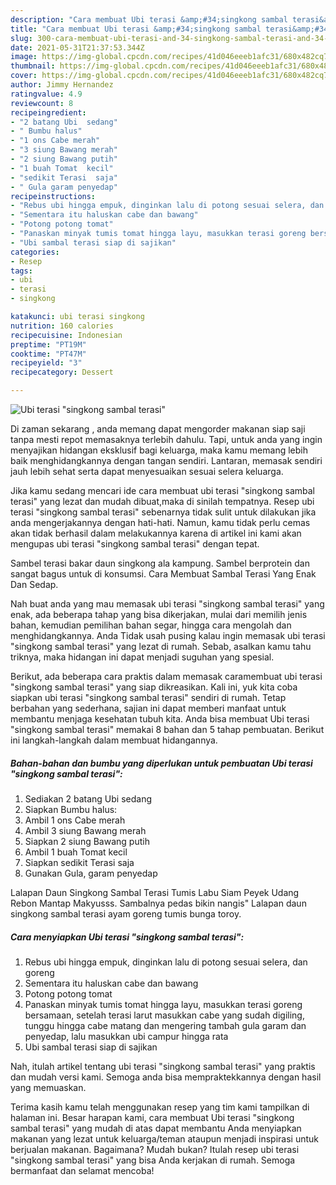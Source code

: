```yaml
---
description: "Cara membuat Ubi terasi &amp;#34;singkong sambal terasi&amp;#34; yang nikmat dan Mudah Dibuat"
title: "Cara membuat Ubi terasi &amp;#34;singkong sambal terasi&amp;#34; yang nikmat dan Mudah Dibuat"
slug: 300-cara-membuat-ubi-terasi-and-34-singkong-sambal-terasi-and-34-yang-nikmat-dan-mudah-dibuat
date: 2021-05-31T21:37:53.344Z
image: https://img-global.cpcdn.com/recipes/41d046eeeb1afc31/680x482cq70/ubi-terasi-singkong-sambal-terasi-foto-resep-utama.jpg
thumbnail: https://img-global.cpcdn.com/recipes/41d046eeeb1afc31/680x482cq70/ubi-terasi-singkong-sambal-terasi-foto-resep-utama.jpg
cover: https://img-global.cpcdn.com/recipes/41d046eeeb1afc31/680x482cq70/ubi-terasi-singkong-sambal-terasi-foto-resep-utama.jpg
author: Jimmy Hernandez
ratingvalue: 4.9
reviewcount: 8
recipeingredient:
- "2 batang Ubi  sedang"
- " Bumbu halus"
- "1 ons Cabe merah"
- "3 siung Bawang merah"
- "2 siung Bawang putih"
- "1 buah Tomat  kecil"
- "sedikit Terasi  saja"
- " Gula garam penyedap"
recipeinstructions:
- "Rebus ubi hingga empuk, dinginkan lalu di potong sesuai selera, dan goreng"
- "Sementara itu haluskan cabe dan bawang"
- "Potong potong tomat"
- "Panaskan minyak tumis tomat hingga layu, masukkan terasi goreng bersamaan, setelah terasi larut masukkan cabe yang sudah digiling, tunggu hingga cabe matang dan mengering tambah gula garam dan penyedap, lalu masukkan ubi campur hingga rata"
- "Ubi sambal terasi siap di sajikan"
categories:
- Resep
tags:
- ubi
- terasi
- singkong

katakunci: ubi terasi singkong 
nutrition: 160 calories
recipecuisine: Indonesian
preptime: "PT19M"
cooktime: "PT47M"
recipeyield: "3"
recipecategory: Dessert

---
```



![Ubi terasi &#34;singkong sambal terasi&#34;](https://img-global.cpcdn.com/recipes/41d046eeeb1afc31/680x482cq70/ubi-terasi-singkong-sambal-terasi-foto-resep-utama.jpg)

Di zaman  sekarang , anda memang dapat mengorder makanan siap saji tanpa mesti repot memasaknya terlebih dahulu. Tapi, untuk anda yang ingin menyajikan hidangan eksklusif bagi keluarga, maka kamu memang lebih baik menghidangkannya dengan tangan sendiri. Lantaran, memasak sendiri jauh lebih sehat serta dapat menyesuaikan sesuai selera keluarga.

Jika kamu sedang mencari ide cara membuat ubi terasi &#34;singkong sambal terasi&#34; yang lezat dan mudah dibuat,maka di sinilah tempatnya. Resep ubi terasi &#34;singkong sambal terasi&#34;  sebenarnya tidak sulit untuk dilakukan jika anda mengerjakannya dengan hati-hati. Namun, kamu tidak perlu cemas akan tidak berhasil dalam melakukannya 
karena di artikel ini kami akan mengupas ubi terasi &#34;singkong sambal terasi&#34; dengan tepat.  

Sambel terasi bakar daun singkong ala kampung. Sambel berprotein dan sangat bagus untuk di konsumsi. Cara Membuat Sambal Terasi Yang Enak Dan Sedap.

Nah buat anda yang mau memasak ubi terasi &#34;singkong sambal terasi&#34; yang enak, ada beberapa tahap yang bisa dikerjakan, mulai dari memilih jenis bahan, kemudian pemilihan bahan segar, hingga cara mengolah dan menghidangkannya. Anda Tidak usah pusing kalau ingin memasak ubi terasi &#34;singkong sambal terasi&#34; yang lezat di rumah. Sebab, asalkan kamu  tahu triknya, maka hidangan ini dapat menjadi suguhan yang spesial.

Berikut, ada beberapa cara praktis  dalam memasak caramembuat ubi terasi &#34;singkong sambal terasi&#34; yang siap dikreasikan. Kali ini, yuk kita coba siapkan ubi terasi &#34;singkong sambal terasi&#34; sendiri di rumah. Tetap berbahan yang sederhana, sajian ini dapat memberi manfaat untuk membantu menjaga kesehatan tubuh kita. Anda bisa membuat Ubi terasi &#34;singkong sambal terasi&#34; memakai 8 bahan dan 5 tahap pembuatan. Berikut ini langkah-langkah dalam membuat hidangannya.

<!--inarticleads1-->

##### Bahan-bahan dan bumbu yang diperlukan untuk pembuatan Ubi terasi &#34;singkong sambal terasi&#34;:

1. Sediakan 2 batang Ubi  sedang
1. Siapkan  Bumbu halus:
1. Ambil 1 ons Cabe merah
1. Ambil 3 siung Bawang merah
1. Siapkan 2 siung Bawang putih
1. Ambil 1 buah Tomat  kecil
1. Siapkan sedikit Terasi  saja
1. Gunakan  Gula, garam penyedap


Lalapan Daun Singkong Sambal Terasi Tumis Labu Siam Peyek Udang Rebon Mantap Makyusss. Sambalnya pedas bikin nangis&#34; Lalapan daun singkong sambal terasi ayam goreng tumis bunga toroy. 

<!--inarticleads2-->

##### Cara menyiapkan Ubi terasi &#34;singkong sambal terasi&#34;:

1. Rebus ubi hingga empuk, dinginkan lalu di potong sesuai selera, dan goreng
1. Sementara itu haluskan cabe dan bawang
1. Potong potong tomat
1. Panaskan minyak tumis tomat hingga layu, masukkan terasi goreng bersamaan, setelah terasi larut masukkan cabe yang sudah digiling, tunggu hingga cabe matang dan mengering tambah gula garam dan penyedap, lalu masukkan ubi campur hingga rata
1. Ubi sambal terasi siap di sajikan




Nah, itulah artikel tentang  ubi terasi &#34;singkong sambal terasi&#34;  yang praktis dan mudah versi kami. Semoga anda bisa mempraktekkannya dengan hasil yang memuaskan. 

Terima kasih kamu telah menggunakan resep yang tim kami tampilkan di halaman ini. Besar harapan kami, cara membuat  Ubi terasi &#34;singkong sambal terasi&#34; yang mudah di atas dapat membantu Anda menyiapkan makanan yang lezat untuk keluarga/teman ataupun menjadi inspirasi untuk berjualan makanan. Bagaimana? Mudah bukan? Itulah resep ubi terasi &#34;singkong sambal terasi&#34; yang bisa Anda kerjakan di rumah. Semoga bermanfaat dan selamat mencoba!

